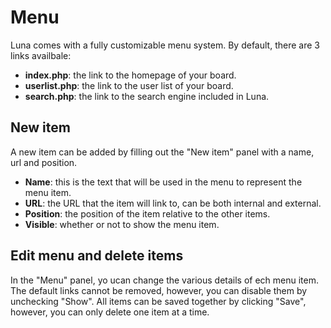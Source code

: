 # Menu
Luna comes with a fully customizable menu system. By default, there are 3 links availbale:

* __index.php__: the link to the homepage of your board.
* __userlist.php__: the link to the user list of your board.
* __search.php__: the link to the search engine included in Luna.

## New item
A new item can be added by filling out the "New item" panel with a name, url and position.

* __Name__: this is the text that will be used in the menu to represent the menu item.
* __URL__: the URL that the item will link to, can be both internal and external.
* __Position__: the position of the item relative to the other items.
* __Visible__: whether or not to show the menu item.

## Edit menu and delete items
In the "Menu" panel, yo ucan change the various details of ech menu item. The default links cannot be removed, however, you can disable them by unchecking "Show". All items can be saved together by clicking "Save", however, you can only delete one item at a time.